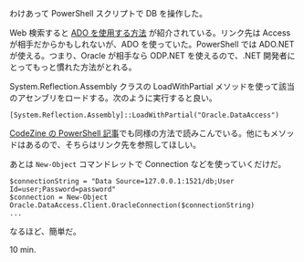 わけあって PowerShell スクリプトで DB を操作した。

Web 検索すると [ADO を使用する方法][link1] が紹介されている。リンク先は Access が相手だからかもしれないが、ADO を使っていた。PowerShell では ADO.NET が使える。つまり、Oracle が相手なら ODP.NET を使えるので、.NET 開発者にとってもっと慣れた方法がとれる。

System.Reflection.Assembly クラスの LoadWithPartial メソッドを使って該当のアセンブリをロードする。次のように実行すると良い。

    [System.Reflection.Assembly]::LoadWithPartial("Oracle.DataAccess")

[CodeZine の PowerShell 記事][link2]でも同様の方法で読みこんでいる。他にもメソッドはあるので、そちらはリンク先を参照してほしい。

あとは `New-Object` コマンドレットで Connection などを使っていくだけだ。

    $connectionString = "Data Source=127.0.0.1:1521/db;User Id=user;Password=password"
    $connection = New-Object Oracle.DataAccess.Client.OracleConnection($connectionString)
    ...

なるほど、簡単だ。

10 min.

[link1]: http://gallery.technet.microsoft.com/office/f6cd8ac6-6ef2-4c27-b495-218b3eca6516
[link2]: http://codezine.jp/article/detail/3572?p=2

